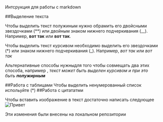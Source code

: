 Интсрукция для работы с markdown

##Выделение текста

Чтобы выделить текст полужиным нужно обрамить его двойсными звездочками (**) или двойным знаком нижнего подчеркивания (__). Например, __вот так__ или **вот так**. 

Чтобы выделить текст курсивом необходимо выделить его звездочками (*) или знаком нижнего подчеркивания (_). Например, *вот так* или _вот так_

Альтернативные способы нужныдля того чтобы совмещать два этих способа, например , _текст может быть выделен курсивом и при это быть **полужирным**_  

##Работа с таблицами
Чтобы выделить ненумерованный список испольуйте (*)
##Работа с цитататми

Чтобы вставить изображение в текст достаточно написать следующее 
![Привет](Masha.jpg)

Эти изменения были внесены на локальном репозитории